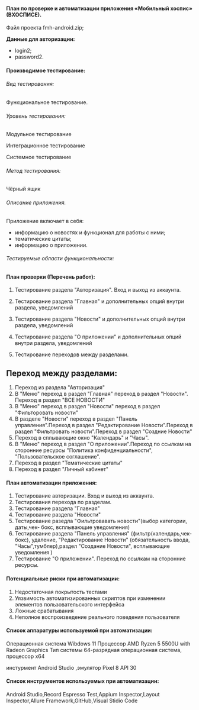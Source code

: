 #### План по проверке и автоматизации приложения «Мобильный хоспис» (ВХОСПИСЕ).

Файл проекта fmh-android.zip;

**Данные для авторизации:**
* login2;
* password2.

#### Производимое тестирование:

###### Вид тестирования:

Функциональное тестирование.

###### Уровень тестирования:

Модульное тестирование

Интеграционное тестирование

Системное тестирование

###### Метод тестирования:

Чёрный ящик

###### Описание приложения.

Приложение включает в себя:

* информацию о новостях и функционал для работы с ними;
* тематические цитаты;
* информацию о приложении.

###### Тестируемые области функциональности:

#### План проверки (Перечень работ):

1. Тестирование раздела "Авторизация". Вход и выход из аккаунта.

2. Тестирование раздела "Главная" и дополнительных опций внутри раздела, уведомлений

3. Тестирование раздела "Новости" и дополнительных опций внутри раздела, уведомлений

4. Тестирование раздела "О приложении" и дополнительных опций внутри раздела, уведомлений

5. Тестирование переходов между разделами.

## Переход между разделами:

1. Переход из раздела "Авторизация"
2. В "Меню" переход в раздел "Главная" переход в раздел "Новости". Переход в раздел "ВСЕ НОВОСТИ"
3. В "Меню" переход в раздел "Новости" переход в раздел "Фильторовать новости"
4. В разделе "Новости" переход в раздел "Панель управления".Переход в раздел "Редактирование Новости".Переход в раздел "Фильтровать новости".Переход в раздел "Создние Новости"
5. Переход в сплывающие окно "Календарь" и "Часы".
6. В "Меню" переход в раздел "О приложении".Переход по ссылкам на сторонние ресурсы "Политика конфиденциальности", "Пользовательское соглашение".
7. Переход в раздел "Тематические цитаты"
8. Переход в раздел "Личный кабинет"

#### План автоматизации приложения:

1. Тестирование авторизации. Вход и выход из аккаунта.
2. Тестирования перехода по разделам.
3. Тестирование раздела "Главная"
4. Тестирование раздела "Новости"
5. Тестирование разедла "Фильтровавать новости"(выбор категории, даты,чек- бокс, всплывающие уведомления)
6. Тестирование раздела "Панель управления" (фильтр(календарь,чек-бокс), удаление, "Редактирование Новости" (обязательность ввода, "Часы",тумблер),раздел "Создание Новости", всплывающие уведомления )
7. Тестирование "О приложении". Переход по ссылкам на сторонние ресурсы.

#### Потенциальные риски при автоматизации:

1. Недостаточная покрытость тестами
2. Уязвимость автоматизированных скриптов при изменении элементов пользовательского интерфейса
3. Ложные срабатывания
4. Неполное воспроизведение реального поведения пользователя

#### Список аппаратуры используемой при автоматизации:

Операционная система Wibdows 11
Процессор	AMD Ryzen 5 5500U with Radeon Graphics 
Тип системы	64-разрядная операционная система, процессор x64

инстурмент Android Studio ,эмулятор Pixel 8 API 30

#### Список инструментов используемых при автоматизации:

Android Studio,Record Espresso Test,Appium Inspector,Layout Inspector,Allure Framework,GitHub,Visual Stidio Code


